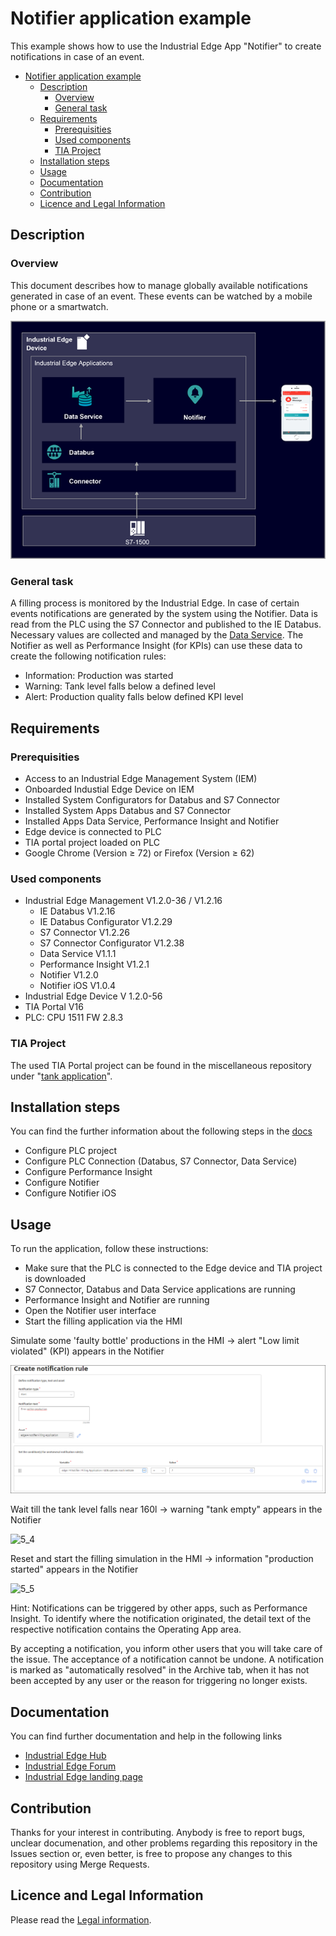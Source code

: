 # Notifier application example

This example shows how to use the Industrial Edge App "Notifier" to create notifications in case of an event.

- [Notifier application example](#notifier-application-example)
  - [Description](#description)
    - [Overview](#overview)
    - [General task](#general-task)
  - [Requirements](#requirements)
    - [Prerequisities](#prerequisities)
    - [Used components](#used-components)
    - [TIA Project](#tia-project)
  - [Installation steps](#installation-steps)
  - [Usage](#usage)
  - [Documentation](#documentation)
  - [Contribution](#contribution)
  - [Licence and Legal Information](#licence-and-legal-information)

## Description

### Overview

This document describes how to manage globally available notifications generated in case of an event.
These events can be watched by a mobile phone or a smartwatch.

![0](docs/graphics/0_Overview.PNG)

### General task

A filling process is monitored by the Industrial Edge. In case of certain events notifications are generated by the system using the Notifier.
Data is read from the PLC using the S7 Connector and published to the IE Databus.
Necessary values are collected and managed by the [Data Service](https://github.com/industrial-edge/data-service).
The Notifier as well as Performance Insight (for KPIs) can use these data to create the following notification rules:

- Information: Production was started
- Warning: Tank level falls below a defined level
- Alert: Production quality falls below defined KPI level

## Requirements

### Prerequisities

- Access to an Industrial Edge Management System (IEM)
- Onboarded Industial Edge Device on IEM
- Installed System Configurators for Databus and S7 Connector
- Installed System Apps Databus and S7 Connector
- Installed Apps Data Service, Performance Insight and Notifier
- Edge device is connected to PLC
- TIA portal project loaded on PLC
- Google Chrome (Version ≥ 72) or Firefox (Version ≥ 62)

### Used components

- Industrial Edge Management V1.2.0-36 / V1.2.16
  - IE Databus V1.2.16
  - IE Databus Configurator V1.2.29
  - S7 Connector V1.2.26
  - S7 Connector Configurator V1.2.38
  - Data Service V1.1.1
  - Performance Insight V1.2.1
  - Notifier V1.2.0
  - Notifier iOS V1.0.4
- Industrial Edge Device V 1.2.0-56
- TIA Portal V16
- PLC: CPU 1511 FW 2.8.3

### TIA Project

The used TIA Portal project can be found in the miscellaneous repository under "[tank application](https://github.com/industrial-edge/miscellaneous/tree/main/tank%20application)".

## Installation steps

You can find the further information about the following steps in the [docs](docs/Installation.md)

- Configure PLC project
- Configure PLC Connection (Databus, S7 Connector, Data Service)
- Configure Performance Insight
- Configure Notifier
- Configure Notifier iOS

## Usage

To run the application, follow these instructions:

- Make sure that the  PLC is connected to the Edge device and TIA project is downloaded
- S7 Connector, Databus and Data Service applications are running
- Performance Insight and Notifier are running
- Open the Notifier user interface
- Start the filling application via the HMI

Simulate some 'faulty bottle' productions in the HMI
-> alert "Low limit violated" (KPI) appears in the Notifier

![5_3](docs/graphics/5_3_Notifier.PNG)

Wait till the tank level falls near 160l
-> warning "tank empty" appears in the Notifier

![5_4](docs/graphics/5_4_Notifier.PNG)

Reset and start the filling simulation in the HMI
-> information "production started" appears in the Notifier

![5_5](docs/graphics/5_5_Notifier.PNG)

Hint: Notifications can be triggered by other apps, such as Performance Insight.
To identify where the notification originated, the detail text of the respective notification contains the Operating App area.

By accepting a notification, you inform  other users that you will take care of the issue. The acceptance of a notification cannot be undone.
A notification is marked as "automatically resolved" in the Archive tab, when it has not been accepted by any user or the reason for triggering no longer exists.

## Documentation

You can find further documentation and help in the following links
  - [Industrial Edge Hub](https://iehub.eu1.edge.siemens.cloud/#/documentation)
  - [Industrial Edge Forum](https://www.siemens.com/industrial-edge-forum)
  - [Industrial Edge landing page](http://siemens.com/industrial-edge)
  
## Contribution

Thanks for your interest in contributing. Anybody is free to report bugs, unclear documenation, and other problems regarding this repository in the Issues section or, even better, is free to propose any changes to this repository using Merge Requests.

## Licence and Legal Information

Please read the [Legal information](LICENSE.md).

